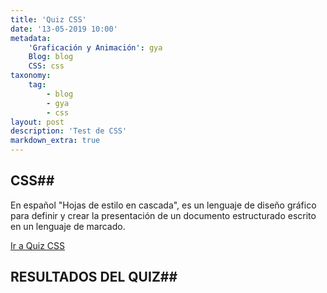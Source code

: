 ```yaml
---
title: 'Quiz CSS'
date: '13-05-2019 10:00'
metadata:
    'Graficación y Animación': gya
    Blog: blog
    CSS: css
taxonomy:
    tag:
        - blog
        - gya
        - css
layout: post
description: 'Test de CSS'
markdown_extra: true
---
```


## CSS##
En español "Hojas de estilo en cascada", es un lenguaje de diseño gráfico para definir y crear la presentación de un documento estructurado escrito en un lenguaje de marcado.

[Ir a Quiz CSS](https://www.w3schools.com/css/css_quiz.asp)

## RESULTADOS DEL QUIZ##